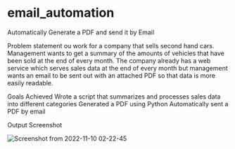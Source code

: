 # email_automation
Automatically Generate a PDF and send it by Email

Problem statement
ou work for a company that sells second hand cars. Management wants to get a summary of the amounts of vehicles that have been sold at the end of every month. The company already has a web service which serves sales data at the end of every month but management wants an email to be sent out with an attached PDF so that data is more easily readable.

Goals Achieved
Wrote a script that summarizes and processes sales data into different categories
Generated a PDF using Python
Automatically sent a PDF by email

Output Screenshot

![Screenshot from 2022-11-10 02-22-45](https://user-images.githubusercontent.com/43042767/200940371-0d1315b1-1a89-4a33-80b1-b35b40a84d5e.png)
